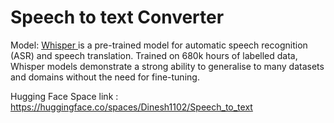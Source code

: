 # Speech to text Converter

Model: <a href="https://huggingface.co/openai/whisper-large"> Whisper </a> is a pre-trained model for automatic speech recognition (ASR) and speech translation. Trained on 680k hours of labelled data, Whisper models demonstrate a strong ability to generalise to many datasets and domains without the need for fine-tuning.

Hugging Face Space link : https://huggingface.co/spaces/Dinesh1102/Speech_to_text
